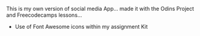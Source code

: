 This is my own version of social media App... made it with the Odins Project and Freecodecamps lessons...

- Use of Font Awesome icons within my assignment Kit 